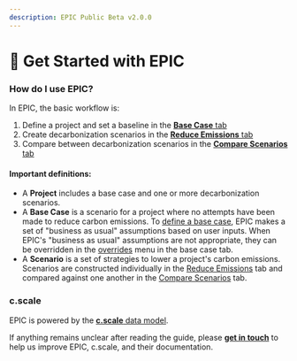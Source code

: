 ```yaml
---
description: EPIC Public Beta v2.0.0
---
```


# 📍 Get Started with EPIC

### How do I use EPIC?

In EPIC, the basic workflow is:

1. Define a project and set a baseline in the [**Base Case** tab](https://www.epic-docs.dev/epic-web-application/guide/base-case)
2. Create decarbonization scenarios in the [**Reduce Emissions** tab](https://www.epic-docs.dev/epic-web-application/guide/carbon-reduction-measures)
3. Compare between decarbonization scenarios in the [**Compare Scenarios** tab](https://www.epic-docs.dev/epic-web-application/guide/compare-scenarios)

#### Important definitions:

* A **Project** includes a base case and one or more decarbonization scenarios.
* A **Base Case** is a scenario for a project where no attempts have been made to reduce carbon emissions. To [define a base case](base-case/), EPIC makes a set of "business as usual" assumptions based on user inputs. When EPIC's "business as usual" assumptions are not appropriate, they can be overridden in the [overrides](base-case/overrides.md) menu in the base case tab.
* A **Scenario** is a set of strategies to lower a project's carbon emissions. Scenarios are constructed individually in the [Reduce Emissions](carbon-reduction-measures/) tab and compared against one another in the [Compare Scenarios](scenario-comparison.md) tab.

### c.scale

EPIC is powered by the [**c.scale** data model](../epic-data-model/methodology/).

If anything remains unclear after reading the guide, please [**get in touch**](https://forms.gle/2Hy6SEdkEJj4WMVr6) to help us improve EPIC, c.scale, and their documentation.
